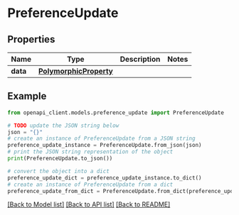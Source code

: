# PreferenceUpdate


## Properties

Name | Type | Description | Notes
------------ | ------------- | ------------- | -------------
**data** | [**PolymorphicProperty**](PolymorphicProperty.md) |  | 

## Example

```python
from openapi_client.models.preference_update import PreferenceUpdate

# TODO update the JSON string below
json = "{}"
# create an instance of PreferenceUpdate from a JSON string
preference_update_instance = PreferenceUpdate.from_json(json)
# print the JSON string representation of the object
print(PreferenceUpdate.to_json())

# convert the object into a dict
preference_update_dict = preference_update_instance.to_dict()
# create an instance of PreferenceUpdate from a dict
preference_update_from_dict = PreferenceUpdate.from_dict(preference_update_dict)
```
[[Back to Model list]](../README.md#documentation-for-models) [[Back to API list]](../README.md#documentation-for-api-endpoints) [[Back to README]](../README.md)


